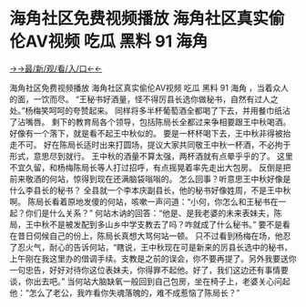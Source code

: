 # 海角社区免费视频播放 海角社区真实偷伦AV视频 吃瓜 黑料 91 海角 


<a href="https://hyp.senfoop.com?https://github.com">→→最/新/观/看/入/口←←</a>


海角社区免费视频播放 海角社区真实偷伦AV视频 吃瓜 黑料 91 海角 ，当着众人的面，一饮而尽。
“王秘书好酒量，怪不得厉县长选你做秘书，自然有过人之处。”杨梅笑呵呵的夸赞起来。
同样将多半杯葡萄酒全都喝了下去，并用餐巾纸沾了沾嘴唇。
剩下的教育局各个领导，包括陈局长全都过来争相要跟王中秋喝酒。好像有一个落下，就是看不起王中秋似的。
要是一杯杯喝下去，王中秋非得被抬走不可。
好在陈局长适时出来打圆场，提议大家共同敬王中秋一杯酒，不必拘于形式，意思尽到就行。
王中秋的酒量不算太强，两杯酒就有点晕乎乎的了。
这里不宜久留，和杨梅陈局长等人打过招呼，有点摇晃着率先走出大包房。
反倒是把前来敬酒的何站，惊得到现在还满脑袋嗡嗡的。
怎么回事？听意思王中秋好像是什么李县长的秘书？
全县就一个李本庆副县长，他的秘书好像姓周，不是王中秋啊。
陈局长看着原地发傻的何站，咳嗽一声问道：“小何，你怎么和王秘书在一起？你们是什么关系？”
何站木讷的回答：“他是、是我老婆的未来表妹夫，陈局，王中秋不是被发配到多山乡中学支教去了吗？咋就成了什么秘书。”
要不是看在昔日伺候自己的份上，陈局长真想大骂何站一顿。
只不过看到杨梅在场，他忍了忍火气，耐心的告诉何站，“瞎说，王中秋现在可是新来的厉县长选中的秘书，上午刚在我这里办的借调手续。支教是之前的误会，你不要再提了。另外我要送你一句忠告，好好对待你这位表妹夫，你得罪不起他。好了，我们这边还有事情要谈，你出去吧。”
当何站大脑缺氧一般回到自己包房，坐在椅子上，老婆关心问起他：“怎么了老公，我咋看你失魂落魄的，难不成惹恼了陈局长？”
